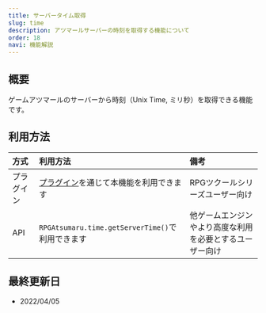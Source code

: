 ```yaml
---
title: サーバータイム取得
slug: time
description: アツマールサーバーの時刻を取得する機能について
order: 18
navi: 機能解説
---
```

    
## 概要
ゲームアツマールのサーバーから時刻（Unix Time, ミリ秒）を取得できる機能です。

## 利用方法

方式|利用方法|備考
:---|:---|:---
プラグイン|[プラグイン](https://forum.tkool.jp/index.php?threads/%E3%80%90%E3%83%97%E3%83%A9%E3%82%B0%E3%82%A4%E3%83%B3%E3%80%91%E3%82%B5%E3%83%BC%E3%83%90%E3%83%BC%E3%81%AE%E7%8F%BE%E5%9C%A8%E6%99%82%E5%88%BB%E3%82%92%E5%8F%96%E5%BE%97%E3%81%99%E3%82%8B%E3%83%97%E3%83%A9%E3%82%B0%E3%82%A4%E3%83%B3.4261/)を通じて本機能を利用できます|RPGツクールシリーズユーザー向け
API|`RPGAtsumaru.time.getServerTime()`で利用できます|他ゲームエンジンやより高度な利用を必要とするユーザー向け

    
## 最終更新日
 - 2022/04/05
